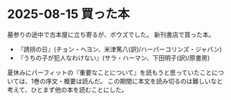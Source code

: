# 2025-08-15 買った本
墓参りの途中で古本屋に立ち寄るが、ボウズでした。
新刊書店で買った本。

- 『誘拐の日』(チョン・ヘヨン、米津篤八(訳)/ハーパーコリンズ・ジャパン)
- 『うちの子が犯人なわけない』(サラ・ハーマン、下田明子(訳)/原書房)

夏休みにパーフィットの『重要なことについて』を読もうと思っていたことについては、1巻の序文・概要は読んだ。
この期間に本文を読み切るのは難しいなと考えて、ひとまず他の本を読むことにした。
